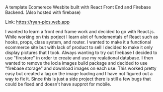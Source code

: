 A template Ecomerece Wesbite built with React Front End and Firebase Backend. (Also hosted with firebase)

Link: https://ryan-pics.web.app

I wanted to learn a front end frame work and decided to go with React.js. While working on this porject I learn alot of fundementals of React such as hooks, props, class system, and router. I wanted to make it a functional ecommerce site but with lack of product to sell I decided to make it only display pictures that I took. Always wanting to try out firebase I decided to use "firestore" in order to create and use my realational database. I then wanted to remove the locla images build package and decided to use "firebase storage" and download images on each use. This worked pretty easy but created a lag on the image loading and I have not figured out a way to fix it. Since this is just a side project there is still a few bugs that could be fixed and doesn't have supprot for mobile. 

